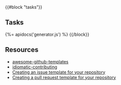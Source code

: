 {{#block "tasks"}}
## Tasks
{%= apidocs('generator.js') %}
{{/block}}

## Resources

* [awesome-github-templates](https://github.com/devspace/awesome-github-templates)
* [idiomatic-contributing](https://github.com/jonschlinkert/idiomatic-contributing)
* [Creating an issue template for your repository](https://help.github.com/articles/creating-an-issue-template-for-your-repository/)
* [Creating a pull request template for your repository](https://help.github.com/articles/creating-a-pull-request-template-for-your-repository/)
